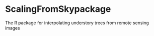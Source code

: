 # ScalingFromSkypackage
The R package for interpolating understory trees from remote sensing images
